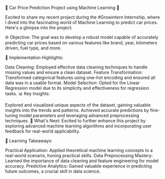 🚗 Car Price Prediction Project using Machine Learning 🤖

Excited to share my recent project during the #Growintern Internship, where I dived into the fascinating world of Machine Learning to predict car prices. Here's a glimpse into the project:

🌐 Objective:
The goal was to develop a robust model capable of accurately predicting car prices based on various features like brand, year, kilometers driven, fuel type, and more.

🔧 Implementation Highlights:

Data Cleaning: Employed effective data cleaning techniques to handle missing values and ensure a clean dataset.
Feature Transformation: Transformed categorical features using one-hot encoding and ensured all data was in a usable format.
Model Selection: Opted for the Linear Regression model due to its simplicity and effectiveness for regression tasks.
📊 Key Insights:

Explored and visualized unique aspects of the dataset, gaining valuable insights into the trends and patterns.
Achieved accurate predictions by fine-tuning model parameters and leveraging advanced preprocessing techniques.
🚀 What's Next:
Excited to further enhance this project by exploring advanced machine learning algorithms and incorporating user feedback for real-world applicability.

🤖 Learning Takeaways:

Practical Application: Applied theoretical machine learning concepts to a real-world scenario, honing practical skills.
Data Preprocessing Mastery: Learned the importance of data cleaning and feature engineering for model accuracy.
Predictive Analytics: Gained valuable experience in predicting future outcomes, a crucial skill in data science.
